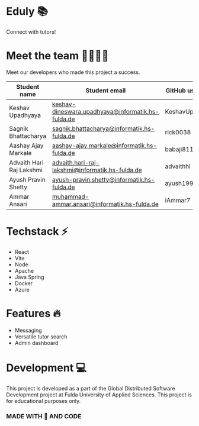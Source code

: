 # Eduly 📚
Connect with tutors!

# Meet the team 👨‍💻👨‍💻

Meet our developers who made this project a success.

| Student name             | Student email                                     | GitHub username |
| ------------------------ | ------------------------------------------------- | --------------- |
| Keshav Upadhyaya         | keshav-dineswara.upadhyaya@informatik.hs-fulda.de | KeshavUpadhyaya |
| Sagnik Bhattacharya      | sagnik.bhattacharya@informatik.hs-fulda.de        | rick0038        |
| Aashay Ajay Markale      | aashay-ajay.markale@informatik.hs-fulda.de        | babaji811       |
| Advaith Hari Raj Lakshmi | advaith.hari-raj-lakshmi@informatik.hs-fulda.de   | advaithhl       |
| Ayush Pravin Shetty      | ayush-pravin.shetty@informatik.hs-fulda.de        | ayush1999-dot   |
| Ammar Ansari             | muhammad-ammar.ansari@informatik.hs-fulda.de      | iAmmar7         |

# Techstack ⚡

- React
- Vite
- Node
- Apache
- Java Spring
- Docker
- Azure

# Features 🔥

- Messaging
- Versatile tutor search
- Admin dashboard

# Development 💻

This project is developed as a part of the Global Distributed Software Development project at Fulda University of Applied Sciences. This project is for educational purposes only.

### MADE WITH 💛 AND CODE
